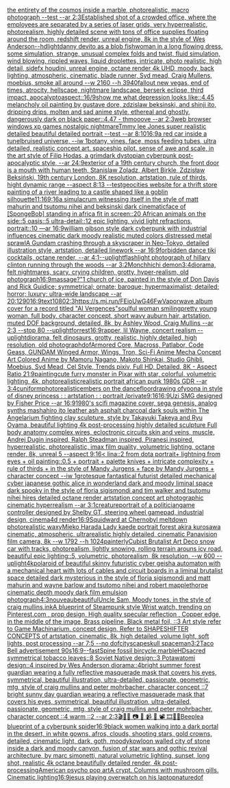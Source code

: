 [the entirety of the cosmos inside a marble, photorealistic,   macro photograph --test --ar 2:3](https://www.ebank.nz/aiartgenerator?category=the%20entirety%20of%20the%20cosmos%20inside%20a%20marble%2C%20photorealistic%2C%20%20%20macro%20photograph%20--test%20--ar%202%3A3)[Established shot of a crowded office, where the employees are separated by a series of laser grids, very hyperrealistic, photorealism, highly detailed scene with tons of office supplies floating around the room, redshift render, unreal engine, 8k in the style of Wes Anderson](https://www.ebank.nz/aiartgenerator?category=Established%20shot%20of%20a%20crowded%20office%2C%20where%20the%20employees%20are%20separated%20by%20a%20series%20of%20laser%20grids%2C%20very%20hyperrealistic%2C%20photorealism%2C%20highly%20detailed%20scene%20with%20tons%20of%20office%20supplies%20floating%20around%20the%20room%2C%20redshift%20render%2C%20unreal%20engine%2C%208k%20in%20the%20style%20of%20Wes%20Anderson)[--hd](https://www.ebank.nz/aiartgenerator?category=--hd)[light](https://www.ebank.nz/aiartgenerator?category=light)[danny devito as a blob fish](https://www.ebank.nz/aiartgenerator?category=danny%20devito%20as%20a%20blob%20fish)[woman in a long flowing dress,  some simulation, strange, unusual complex folds and twist, fluid simulation, wind blowing, rippled waves, liquid droplettes, intricate, photo realistic, high detail, sidefx houdini, unreal engine, octane render 4k UHD, moody, back lighting, atmospheric, cinematic, blade runner, Syd mead, Craig Mullens, moebius,  smoke all around --w 2160 --h 3940](https://www.ebank.nz/aiartgenerator?category=woman%20in%20a%20long%20flowing%20dress%2C%20%20some%20simulation%2C%20strange%2C%20unusual%20complex%20folds%20and%20twist%2C%20fluid%20simulation%2C%20wind%20blowing%2C%20rippled%20waves%2C%20liquid%20droplettes%2C%20intricate%2C%20photo%20realistic%2C%20high%20detail%2C%20sidefx%20houdini%2C%20unreal%20engine%2C%20octane%20render%204k%20UHD%2C%20moody%2C%20back%20lighting%2C%20atmospheric%2C%20cinematic%2C%20blade%20runner%2C%20Syd%20mead%2C%20Craig%20Mullens%2C%20moebius%2C%20%20smoke%20all%20around%20--w%202160%20--h%203940)[fallout new vegas, end of times, atrocity, hellscape, nightmare landscape, berserk eclipse, third impact, apocalypto](https://www.ebank.nz/aiartgenerator?category=fallout%20new%20vegas%2C%20end%20of%20times%2C%20atrocity%2C%20hellscape%2C%20nightmare%20landscape%2C%20berserk%20eclipse%2C%20third%20impact%2C%20apocalypto)[aspect::16/9](https://www.ebank.nz/aiartgenerator?category=aspect%3A%3A16/9)[show me what depression looks like::4.45 melancholy oil painting by gustave dore, zdzislaw beksinski, and shinji ito, dripping drips, molten and sad anime style, ethereal and ghostly, dangerously dark on black paper::4.47 - thmooove --ar 2:3](https://www.ebank.nz/aiartgenerator?category=show%20me%20what%20depression%20looks%20like%3A%3A4.45%20melancholy%20oil%20painting%20by%20gustave%20dore%2C%20zdzislaw%20beksinski%2C%20and%20shinji%20ito%2C%20dripping%20drips%2C%20molten%20and%20sad%20anime%20style%2C%20ethereal%20and%20ghostly%2C%20dangerously%20dark%20on%20black%20paper%3A%3A4.47%20-%20thmooove%20--ar%202%3A3)[web browser windows xp games nostalgic nightmare](https://www.ebank.nz/aiartgenerator?category=web%20browser%20windows%20xp%20games%20nostalgic%20nightmare)[Tmmy lee Jones super realistic detailed beautiful detailed portrait --test --ar 8:10](https://www.ebank.nz/aiartgenerator?category=Tmmy%20lee%20Jones%20super%20realistic%20detailed%20beautiful%20detailed%20portrait%20--test%20--ar%208%3A10)[16:9](https://www.ebank.nz/aiartgenerator?category=16%3A9)[a red car inside a tunel](https://www.ebank.nz/aiartgenerator?category=a%20red%20car%20inside%20a%20tunel)[bruised universe, --iw 1](https://www.ebank.nz/aiartgenerator?category=bruised%20universe%2C%20--iw%201)[botany, vines, face, moss feeding tubes, ultra detailed, realistic concept art. spaceship pilot. sense of awe and scale, in the art style of Filip Hodas, a grimdark dystopian cyberpunk post-apocalyptic style, --ar 24:9](https://www.ebank.nz/aiartgenerator?category=botany%2C%20vines%2C%20face%2C%20moss%20feeding%20tubes%2C%20ultra%20detailed%2C%20realistic%20concept%20art.%20spaceship%20pilot.%20sense%20of%20awe%20and%20scale%2C%20in%20the%20art%20style%20of%20Filip%20Hodas%2C%20a%20grimdark%20dystopian%20cyberpunk%20post-apocalyptic%20style%2C%20--ar%2024%3A9)[exterior of a 19th century church, the front door is a mouth with human teeth, Stanislaw Zoladz, Albert Birkle, Zdzisław Beksiński, 19th century London, 8K resolution, artstation, rule of thirds, hight dynamic range --aspect 8:13 --test](https://www.ebank.nz/aiartgenerator?category=exterior%20of%20a%2019th%20century%20church%2C%20the%20front%20door%20is%20a%20mouth%20with%20human%20teeth%2C%20Stanislaw%20Zoladz%2C%20Albert%20Birkle%2C%20Zdzis%C5%82aw%20Beksi%C5%84ski%2C%2019th%20century%20London%2C%208K%20resolution%2C%20artstation%2C%20rule%20of%20thirds%2C%20hight%20dynamic%20range%20--aspect%208%3A13%20--test)[geocities website for a thrift store painting of a river leading to a castle shaped like a goblin silhouette](https://www.ebank.nz/aiartgenerator?category=geocities%20website%20for%20a%20thrift%20store%20painting%20of%20a%20river%20leading%20to%20a%20castle%20shaped%20like%20a%20goblin%20silhouette)[11:16](https://www.ebank.nz/aiartgenerator?category=11%3A16)[9:16](https://www.ebank.nz/aiartgenerator?category=9%3A16)[a simulacrum witnessing itself in the style of matt mahurin and tsutomu nihei and beksinski dark cinematic](https://www.ebank.nz/aiartgenerator?category=a%20simulacrum%20witnessing%20itself%20in%20the%20style%20of%20matt%20mahurin%20and%20tsutomu%20nihei%20and%20beksinski%20dark%20cinematic)[face of [SpongeBob] standing in africa fit in screen::20 African animals on the side::5 oasis::5 ultra-detail::12 epic lighting, vivid light refractions, portrait::10 —ar 16:9](https://www.ebank.nz/aiartgenerator?category=face%20of%20%5BSpongeBob%5D%20standing%20in%20africa%20fit%20in%20screen%3A%3A20%20African%20animals%20on%20the%20side%3A%3A5%20oasis%3A%3A5%20ultra-detail%3A%3A12%20epic%20lighting%2C%20vivid%20light%20refractions%2C%20portrait%3A%3A10%20%E2%80%94ar%2016%3A9)[william gibson style dark cyberpunk with industrial influences cinematic dark moody realistic muted colors distressed metal sprawl](https://www.ebank.nz/aiartgenerator?category=william%20gibson%20style%20dark%20cyberpunk%20with%20industrial%20influences%20cinematic%20dark%20moody%20realistic%20muted%20colors%20distressed%20metal%20sprawl)[A Gundam crashing through a skyscraper in Neo-Tokyo, detailed illustration style, artstation, detailed linework --ar 16:9](https://www.ebank.nz/aiartgenerator?category=A%20Gundam%20crashing%20through%20a%20skyscraper%20in%20Neo-Tokyo%2C%20detailed%20illustration%20style%2C%20artstation%2C%20detailed%20linework%20--ar%2016%3A9)[forbidden dance tiki cocktails, octane render, --ar 4:1](https://www.ebank.nz/aiartgenerator?category=forbidden%20dance%20tiki%20cocktails%2C%20octane%20render%2C%20--ar%204%3A1)[--uplight](https://www.ebank.nz/aiartgenerator?category=--uplight)[flashlight photograph of hillary clinton running through the woods --ar 3:2](https://www.ebank.nz/aiartgenerator?category=flashlight%20photograph%20of%20hillary%20clinton%20running%20through%20the%20woods%20--ar%203%3A2)[Monchhichi demon](https://www.ebank.nz/aiartgenerator?category=Monchhichi%20demon)[3:4](https://www.ebank.nz/aiartgenerator?category=3%3A4)[diorama, felt nightmares, scary, crying children, grotty, hyper-realism, old photograph](https://www.ebank.nz/aiartgenerator?category=diorama%2C%20felt%20nightmares%2C%20scary%2C%20crying%20children%2C%20grotty%2C%20hyper-realism%2C%20old%20photograph)[16:9](https://www.ebank.nz/aiartgenerator?category=16%3A9)[massage?"](https://www.ebank.nz/aiartgenerator?category=massage%3F%22)[1 church of ice, painted in the style of Don Davis and Rick Guidice; symmetrical; ornate; baroque; hypermaximalist; detailed; horror; luxury; ultra-wide landscape --ar 20:12](https://www.ebank.nz/aiartgenerator?category=1%20church%20of%20ice%2C%20painted%20in%20the%20style%20of%20Don%20Davis%20and%20Rick%20Guidice%3B%20symmetrical%3B%20ornate%3B%20baroque%3B%20hypermaximalist%3B%20detailed%3B%20horror%3B%20luxury%3B%20ultra-wide%20landscape%20--ar%2020%3A12)[90](https://www.ebank.nz/aiartgenerator?category=90)[16:9](https://www.ebank.nz/aiartgenerator?category=16%3A9)[text](https://www.ebank.nz/aiartgenerator?category=text)[1080](https://www.ebank.nz/aiartgenerator?category=1080)[2:3](https://www.ebank.nz/aiartgenerator?category=2%3A3)[<https://s.mj.run/FEioUwG46Fw>](https://www.ebank.nz/aiartgenerator?category=%3Chttps%3A//s.mj.run/FEioUwG46Fw%3E)[Vaporwave album cover for a record titled "AI Vergences"](https://www.ebank.nz/aiartgenerator?category=Vaporwave%20album%20cover%20for%20a%20record%20titled%20%22AI%20Vergences%22)[soulful  woman smiling](https://www.ebank.nz/aiartgenerator?category=soulful%20%20woman%20smiling)[pretty young woman, full body, character concept, short wavy auburn hair, artstation, muted DOF background, detailed, 8k, by Ashley Wood, Craig Mullins --ar 2:3 --stop 80 --uplight](https://www.ebank.nz/aiartgenerator?category=pretty%20young%20woman%2C%20full%20body%2C%20character%20concept%2C%20short%20wavy%20auburn%20hair%2C%20artstation%2C%20muted%20DOF%20background%2C%20detailed%2C%208k%2C%20by%20Ashley%20Wood%2C%20Craig%20Mullins%20--ar%202%3A3%20--stop%2080%20--uplight)[forrest](https://www.ebank.nz/aiartgenerator?category=forrest)[16:9](https://www.ebank.nz/aiartgenerator?category=16%3A9)[rapper, lil Wayne, concert realism --uplight](https://www.ebank.nz/aiartgenerator?category=rapper%2C%20lil%20Wayne%2C%20concert%20realism%20--uplight)[diorama, felt dinosaurs, grotty, realistic, highly detailed, high resolution, old photograph](https://www.ebank.nz/aiartgenerator?category=diorama%2C%20felt%20dinosaurs%2C%20grotty%2C%20realistic%2C%20highly%20detailed%2C%20high%20resolution%2C%20old%20photograph)[dof](https://www.ebank.nz/aiartgenerator?category=dof)[Armored Core, Macross, Patlabor, Code Geass, GUNDAM Winged Armor, Wings, Tron, Sci-Fi Anime Mecha Concept Art Colored Anime by Mamoru Nagano, Makoto Shinkai, Studio Ghibli, Moebius, Syd Mead, Cel Style, Trends pixiv, Full HD, Detailed, 8K - Aspect Ratio 21:9](https://www.ebank.nz/aiartgenerator?category=Armored%20Core%2C%20Macross%2C%20Patlabor%2C%20Code%20Geass%2C%20GUNDAM%20Winged%20Armor%2C%20Wings%2C%20Tron%2C%20Sci-Fi%20Anime%20Mecha%20Concept%20Art%20Colored%20Anime%20by%20Mamoru%20Nagano%2C%20Makoto%20Shinkai%2C%20Studio%20Ghibli%2C%20Moebius%2C%20Syd%20Mead%2C%20Cel%20Style%2C%20Trends%20pixiv%2C%20Full%20HD%2C%20Detailed%2C%208K%20-%20Aspect%20Ratio%2021%3A9)[painting](https://www.ebank.nz/aiartgenerator?category=painting)[cute furry monster in Pixar with star, colorful, volumetric lighting, 4k, photorealistic](https://www.ebank.nz/aiartgenerator?category=cute%20furry%20monster%20in%20Pixar%20with%20star%2C%20colorful%2C%20volumetric%20lighting%2C%204k%2C%20photorealistic)[](https://www.ebank.nz/aiartgenerator?category=)[realistic portrait african punk 1980s GDR --ar 3:4](https://www.ebank.nz/aiartgenerator?category=realistic%20portrait%20african%20punk%201980s%20GDR%20--ar%203%3A4)[cuniform](https://www.ebank.nz/aiartgenerator?category=cuniform)[photorealistic](https://www.ebank.nz/aiartgenerator?category=photorealistic)[embers on the dancefloor](https://www.ebank.nz/aiartgenerator?category=embers%20on%20the%20dancefloor)[drawing ofyoona in style of disney princess : : artstation : : portrait /private](https://www.ebank.nz/aiartgenerator?category=drawing%20ofyoona%20in%20style%20of%20disney%20princess%20%3A%20%3A%20artstation%20%3A%20%3A%20portrait%20/private)[9:16](https://www.ebank.nz/aiartgenerator?category=9%3A16)[16:9](https://www.ebank.nz/aiartgenerator?category=16%3A9)[Uzi SMG designed by Fisher Price --ar 16:9](https://www.ebank.nz/aiartgenerator?category=Uzi%20SMG%20designed%20by%20Fisher%20Price%20--ar%2016%3A9)[1980's scifi magazine cover, sega genesis, analog synths mashahiro ito leather ash asphalt charcoal dark souls within The Angelarium fighting clay sculpture, style by Takayuki Takeya and Ryu Oyama, beautiful lighting 4k post-processing highly detailed sculpture Full body anatomy complex,wires, ecloctronic circuits skin and veins, muscle, Andrej Dugin inspired, Ralph Steadman inspired, Piranesi inspired, hyperrealistic, photorealistic, imax film quality, volumetric lighting, octane render, 8k, unreal 5   --aspect 9:16](https://www.ebank.nz/aiartgenerator?category=1980%27s%20scifi%20magazine%20cover%2C%20sega%20genesis%2C%20analog%20synths%20mashahiro%20ito%20leather%20ash%20asphalt%20charcoal%20dark%20souls%20within%20The%20Angelarium%20fighting%20clay%20sculpture%2C%20style%20by%20Takayuki%20Takeya%20and%20Ryu%20Oyama%2C%20beautiful%20lighting%204k%20post-processing%20highly%20detailed%20sculpture%20Full%20body%20anatomy%20complex%2Cwires%2C%20ecloctronic%20circuits%20skin%20and%20veins%2C%20muscle%2C%20Andrej%20Dugin%20inspired%2C%20Ralph%20Steadman%20inspired%2C%20Piranesi%20inspired%2C%20hyperrealistic%2C%20photorealistic%2C%20imax%20film%20quality%2C%20volumetric%20lighting%2C%20octane%20render%2C%208k%2C%20unreal%205%20%20%20--aspect%209%3A16)[< lina::2 from dota portrait+ lightning from eyes + oil painting::0.5 + portrait + palette knives + intricate complexity + rule of thirds + in the style of Mandy Jurgens + face by Mandy Jurgens + character concept --iw 1](https://www.ebank.nz/aiartgenerator?category=%3C%20lina%3A%3A2%20from%20dota%20portrait%2B%20lightning%20from%20eyes%20%2B%20oil%20painting%3A%3A0.5%20%2B%20portrait%20%2B%20palette%20knives%20%2B%20intricate%20complexity%20%2B%20rule%20of%20thirds%20%2B%20in%20the%20style%20of%20Mandy%20Jurgens%20%2B%20face%20by%20Mandy%20Jurgens%20%2B%20character%20concept%20--iw%201)[grotesque fantastical futurist detailed mechanical cyber japanese gothic alice in wonderland dark and moody liminal space dark spooky in the style of floria sigismondi and tim walker and tsutomu nihei hires detailed octane render artstation concept art photographic cinematic hyperrealism --ar 3:1](https://www.ebank.nz/aiartgenerator?category=grotesque%20fantastical%20futurist%20detailed%20mechanical%20cyber%20japanese%20gothic%20alice%20in%20wonderland%20dark%20and%20moody%20liminal%20space%20dark%20spooky%20in%20the%20style%20of%20floria%20sigismondi%20and%20tim%20walker%20and%20tsutomu%20nihei%20hires%20detailed%20octane%20render%20artstation%20concept%20art%20photographic%20cinematic%20hyperrealism%20--ar%203%3A1)[creature](https://www.ebank.nz/aiartgenerator?category=creature)[portrait of a politician](https://www.ebank.nz/aiartgenerator?category=portrait%20of%20a%20politician)[game controller designed by Shelby GT, steering wheel gamepad, industrial design, cinema4d render](https://www.ebank.nz/aiartgenerator?category=game%20controller%20designed%20by%20Shelby%20GT%2C%20steering%20wheel%20gamepad%2C%20industrial%20design%2C%20cinema4d%20render)[16:9](https://www.ebank.nz/aiartgenerator?category=16%3A9)[Squidward at Chernobyl meltdown photorealistic waxy](https://www.ebank.nz/aiartgenerator?category=Squidward%20at%20Chernobyl%20meltdown%20photorealistic%20waxy)[Mieko Harada Lady kaede portrait forest akira kurosawa cinematic, atmospheric, ultrarealistic highly detailed, cinematic Panavision film camera, 8k --w 1792 --h 1024](https://www.ebank.nz/aiartgenerator?category=Mieko%20Harada%20Lady%20kaede%20portrait%20forest%20akira%20kurosawa%20cinematic%2C%20atmospheric%2C%20ultrarealistic%20highly%20detailed%2C%20cinematic%20Panavision%20film%20camera%2C%208k%20--w%201792%20--h%201024)[painterly](https://www.ebank.nz/aiartgenerator?category=painterly)[Cubist Brutalist Art Deco snow car with tracks, photorealism, lightly snowing, rolling terrain arouns icy road, beautiful epic lighting::5, volumetric, photorealism, 8k resolution, --w 600 --uplight](https://www.ebank.nz/aiartgenerator?category=Cubist%20Brutalist%20Art%20Deco%20snow%20car%20with%20tracks%2C%20photorealism%2C%20lightly%20snowing%2C%20rolling%20terrain%20arouns%20icy%20road%2C%20beautiful%20epic%20lighting%3A%3A5%2C%20volumetric%2C%20photorealism%2C%208k%20resolution%2C%20--w%20600%20--uplight)[4k](https://www.ebank.nz/aiartgenerator?category=4k)[polaroid of beautiful skinny futuristic cyber geisha automaton with a mechanical heart with lots of cables and circuit boards in a liminal brutalist space detailed dark mysterious in the style of floria sigismondi and matt mahurin and wayne barlow and tsutomo nihei and robert mapplethorpe cinematic depth moody dark film emulsion photograph](https://www.ebank.nz/aiartgenerator?category=polaroid%20of%20beautiful%20skinny%20futuristic%20cyber%20geisha%20automaton%20with%20a%20mechanical%20heart%20with%20lots%20of%20cables%20and%20circuit%20boards%20in%20a%20liminal%20brutalist%20space%20detailed%20dark%20mysterious%20in%20the%20style%20of%20floria%20sigismondi%20and%20matt%20mahurin%20and%20wayne%20barlow%20and%20tsutomo%20nihei%20and%20robert%20mapplethorpe%20cinematic%20depth%20moody%20dark%20film%20emulsion%20photograph)[4:3](https://www.ebank.nz/aiartgenerator?category=4%3A3)[nouveau](https://www.ebank.nz/aiartgenerator?category=nouveau)[beautiful](https://www.ebank.nz/aiartgenerator?category=beautiful)[Uncle Sam, Moody tones, in the style of craig mullins](https://www.ebank.nz/aiartgenerator?category=Uncle%20Sam%2C%20Moody%20tones%2C%20in%20the%20style%20of%20craig%20mullins)[,](https://www.ebank.nz/aiartgenerator?category=%2C)[ink](https://www.ebank.nz/aiartgenerator?category=ink)[A blueprint of Steampunk style Wrist watch,    trending on Pinterest.com  , prop design, High quality specular reflection , Copper  edge, in the middle of the image, Brass pipeline,  Black metal foil,  ::3  Art style refer to Game Machinarium.  concept design, Refer to SHAPESHIFTER CONCEPTS  of artstation, cinematic,  8k, high detailed,  volume light,  soft lights,  post processing    --ar 7:5   --no dof](https://www.ebank.nz/aiartgenerator?category=A%20blueprint%20of%20Steampunk%20style%20Wrist%20watch%2C%20%20%20%20trending%20on%20Pinterest.com%20%20%2C%20prop%20design%2C%20High%20quality%20specular%20reflection%20%2C%20Copper%20%20edge%2C%20in%20the%20middle%20of%20the%20image%2C%20Brass%20pipeline%2C%20%20Black%20metal%20foil%2C%20%20%3A%3A3%20%20Art%20style%20refer%20to%20Game%20Machinarium.%20%20concept%20design%2C%20Refer%20to%20SHAPESHIFTER%20CONCEPTS%20%20of%20artstation%2C%20cinematic%2C%20%208k%2C%20high%20detailed%2C%20%20volume%20light%2C%20%20soft%20lights%2C%20%20post%20processing%20%20%20%20--ar%207%3A5%20%20%20--no%20dof)[cityscape](https://www.ebank.nz/aiartgenerator?category=cityscape)[skull spaceman](https://www.ebank.nz/aiartgenerator?category=skull%20spaceman)[3:2](https://www.ebank.nz/aiartgenerator?category=3%3A2)[Taco Bell advertisement 90s](https://www.ebank.nz/aiartgenerator?category=Taco%20Bell%20advertisement%2090s)[16:9](https://www.ebank.nz/aiartgenerator?category=16%3A9)[--fast](https://www.ebank.nz/aiartgenerator?category=--fast)[Spine fossil bircycle,marble](https://www.ebank.nz/aiartgenerator?category=Spine%20fossil%20bircycle%2Cmarble)[HD](https://www.ebank.nz/aiartgenerator?category=HD)[sacred symmetrical tobacco leaves::8 Soviet Native design::3 Potawatomi design::4 inspired by Wes Anderson diorama::4](https://www.ebank.nz/aiartgenerator?category=sacred%20symmetrical%20tobacco%20leaves%3A%3A8%20Soviet%20Native%20design%3A%3A3%20Potawatomi%20design%3A%3A4%20inspired%20by%20Wes%20Anderson%20diorama%3A%3A4)[bright summer forest guardian wearing a fully reflective masquerade mask that covers his eyes, symmetrical, beautiful illustration, ultra-detailed, passionate, geometric, mtg, style of craig mullins and peter mohrbacher, character concept ::7 bright sunny day guardian wearing a reflective masquerade mask that covers his eyes, symmetrical, beautiful illustration, ultra-detailed, passionate, geometric, mtg, style of craig mullins and peter mohrbacher, character concept ::4 warm ::2 --ar 2:3](https://www.ebank.nz/aiartgenerator?category=bright%20summer%20forest%20guardian%20wearing%20a%20fully%20reflective%20masquerade%20mask%20that%20covers%20his%20eyes%2C%20symmetrical%2C%20beautiful%20illustration%2C%20ultra-detailed%2C%20passionate%2C%20geometric%2C%20mtg%2C%20style%20of%20craig%20mullins%20and%20peter%20mohrbacher%2C%20character%20concept%20%3A%3A7%20bright%20sunny%20day%20guardian%20wearing%20a%20reflective%20masquerade%20mask%20that%20covers%20his%20eyes%2C%20symmetrical%2C%20beautiful%20illustration%2C%20ultra-detailed%2C%20passionate%2C%20geometric%2C%20mtg%2C%20style%20of%20craig%20mullins%20and%20peter%20mohrbacher%2C%20character%20concept%20%3A%3A4%20warm%20%3A%3A2%20--ar%202%3A3)[🎬🌈📼 📷 📸 📹 🎥 📽 🎞🧬🌌](https://www.ebank.nz/aiartgenerator?category=%F0%9F%8E%AC%F0%9F%8C%88%F0%9F%93%BC%20%F0%9F%93%B7%20%F0%9F%93%B8%20%F0%9F%93%B9%20%F0%9F%8E%A5%20%F0%9F%93%BD%20%F0%9F%8E%9E%F0%9F%A7%AC%F0%9F%8C%8C)[Beeple](https://www.ebank.nz/aiartgenerator?category=Beeple)[a blueprint of a cyberpunk spider](https://www.ebank.nz/aiartgenerator?category=a%20blueprint%20of%20a%20cyberpunk%20spider)[16:9](https://www.ebank.nz/aiartgenerator?category=16%3A9)[black women walking into a dark portal in the desert, in white gowns, afros, clouds, shooting stars, gold crowns, detailed, cinematic light, dark, goth, moody](https://www.ebank.nz/aiartgenerator?category=black%20women%20walking%20into%20a%20dark%20portal%20in%20the%20desert%2C%20in%20white%20gowns%2C%20afros%2C%20clouds%2C%20shooting%20stars%2C%20gold%20crowns%2C%20detailed%2C%20cinematic%20light%2C%20dark%2C%20goth%2C%20moody)[kowloon walled city of stone inside a dark and moody canyon, fusion of star wars and gothic revival architecture, by marc simonetti, natural volumetric lighting, sunset, long shot, realistic 4k octane beautifully detailed render, 4k post-processing](https://www.ebank.nz/aiartgenerator?category=kowloon%20walled%20city%20of%20stone%20inside%20a%20dark%20and%20moody%20canyon%2C%20fusion%20of%20star%20wars%20and%20gothic%20revival%20architecture%2C%20by%20marc%20simonetti%2C%20natural%20volumetric%20lighting%2C%20sunset%2C%20long%20shot%2C%20realistic%204k%20octane%20beautifully%20detailed%20render%2C%204k%20post-processing)[American psycho pop art](https://www.ebank.nz/aiartgenerator?category=American%20psycho%20pop%20art)[A crypt. Columns with mushroom gills. Cinematic lighting](https://www.ebank.nz/aiartgenerator?category=A%20crypt.%20Columns%20with%20mushroom%20gills.%20Cinematic%20lighting)[16:9](https://www.ebank.nz/aiartgenerator?category=16%3A9)[jesus playing overwatch on his laptop](https://www.ebank.nz/aiartgenerator?category=jesus%20playing%20overwatch%20on%20his%20laptop)[nature](https://www.ebank.nz/aiartgenerator?category=nature)[dof](https://www.ebank.nz/aiartgenerator?category=dof)